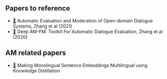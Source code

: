## Papers to reference

- [:page_facing_up:](./STC10_Track_5.pdf) Automatic Evaluation and Moderation of Open-domain Dialogue Systems, Zhang et al (2021)
- [:page_facing_up:](./IWSDS_2020_paper_11.pdf) Deep AM-FM: Toolkit For Automatic Dialogue Evaluation, Zhang et al (2020)

## AM related papers 
- [:page_facing_up:](https://aclanthology.org/2020.emnlp-main.365.pdf) Making Monolingual Sentence Embeddings Multilingual using Knowledge Distillation

